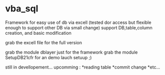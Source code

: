 # vba_sql
Framework for easy use of db via excell (tested dor access but flexible enough to support other DB via small change)
support DB,table,column creation, and basic modification

grab the excell file for the full version

grab the module  dblayer just for the framework
grab the module SetupDB21cfr for an demo lauch setuup ;)

still in devellopement...
upcomming :
*reading table
*commit change
*etc...
